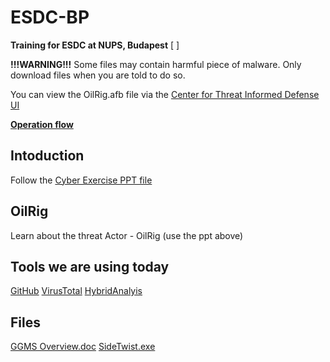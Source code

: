 # ESDC-BP
**Training for ESDC at NUPS, Budapest**
[ ]

**!!!WARNING!!!** Some files may contain harmful piece of malware. Only download files when you are told to do so. 

You can view the OilRig.afb file via the [Center for Threat Informed Defense UI](https://center-for-threat-informed-defense.github.io/attack-flow/ui/)


[**Operation flow**](https://github.com/center-for-threat-informed-defense/adversary_emulation_library/blob/master/oilrig/Operations_Flow/Operations_Flow.md)


## Intoduction

Follow the [Cyber Exercise PPT file](https://github.com/Lensver65/ESDC-BP/blob/main/Cyber%20exercise.pptx)

## OilRig
Learn about the threat Actor - OilRig (use the ppt above)

## Tools we are using today
[GitHub](https://github.com/Lensver65/ESDC-BP)
[VirusTotal](https://www.virustotal.com/)
[HybridAnalyis](https://www.hybrid-analysis.com/)

## Files
[GGMS Overview.doc](https://github.com/Lensver65/ESDC-BP/blob/main/Binaries/GGMS%20Overview.doc)
[SideTwist.exe](https://github.com/Lensver65/ESDC-BP/blob/main/Binaries/SideTwist.exe)

